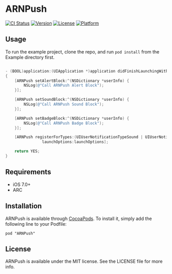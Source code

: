 # ARNPush

[![CI Status](http://img.shields.io/travis/xxxAIRINxxx/ARNPush.svg?style=flat)](https://travis-ci.org/xxxAIRINxxx/ARNPush)
[![Version](https://img.shields.io/cocoapods/v/ARNPush.svg?style=flat)](http://cocoadocs.org/docsets/ARNPush)
[![License](https://img.shields.io/cocoapods/l/ARNPush.svg?style=flat)](http://cocoadocs.org/docsets/ARNPush)
[![Platform](https://img.shields.io/cocoapods/p/ARNPush.svg?style=flat)](http://cocoadocs.org/docsets/ARNPush)

## Usage

To run the example project, clone the repo, and run `pod install` from the Example directory first.

```objective-c

- (BOOL)application:(UIApplication *)application didFinishLaunchingWithOptions:(NSDictionary *)launchOptions
{
    [ARNPush setAlertBlock:^(NSDictionary *userInfo) {
        NSLog(@"Call ARNPush Alert Block");
    }];

    [ARNPush setSoundBlock:^(NSDictionary *userInfo) {
        NSLog(@"Call ARNPush Sound Block");
    }];

    [ARNPush setBadgeBlock:^(NSDictionary *userInfo) {
        NSLog(@"Call ARNPush Badge Block");
    }];

    [ARNPush registerForTypes:(UIUserNotificationTypeSound | UIUserNotificationTypeAlert | UIUserNotificationTypeBadge)
                launchOptions:launchOptions];

    return YES;
}

```

## Requirements

* iOS 7.0+
* ARC

## Installation

ARNPush is available through [CocoaPods](http://cocoapods.org). To install
it, simply add the following line to your Podfile:

    pod "ARNPush"

## License

ARNPush is available under the MIT license. See the LICENSE file for more info.

